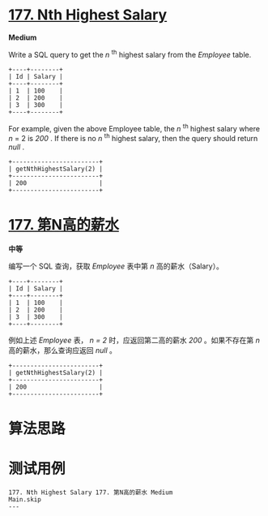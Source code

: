 # [177. Nth Highest Salary][enTitle]

**Medium**

Write a SQL query to get the  *n* <sup>th</sup> highest salary from the  *Employee*  table.

```
+----+--------+
| Id | Salary |
+----+--------+
| 1  | 100    |
| 2  | 200    |
| 3  | 300    |
+----+--------+

```

For example, given the above Employee table, the  *n* <sup>th</sup> highest salary where  *n*  = 2 is  *200* . If there is no  *n* <sup>th</sup> highest salary, then the query should return  *null* .

```
+------------------------+
| getNthHighestSalary(2) |
+------------------------+
| 200                    |
+------------------------+

```


# [177. 第N高的薪水][cnTitle]

**中等**

编写一个 SQL 查询，获取  *Employee*  表中第  *n* 高的薪水（Salary）。

```
+----+--------+
| Id | Salary |
+----+--------+
| 1  | 100    |
| 2  | 200    |
| 3  | 300    |
+----+--------+

```

例如上述  *Employee*  表， *n = 2* 时，应返回第二高的薪水  *200* 。如果不存在第  *n* 高的薪水，那么查询应返回  *null* 。

```
+------------------------+
| getNthHighestSalary(2) |
+------------------------+
| 200                    |
+------------------------+

```




# 算法思路

# 测试用例
```
177. Nth Highest Salary 177. 第N高的薪水 Medium
Main.skip
---

```

[enTitle]: https://leetcode.com/problems/nth-highest-salary/
[cnTitle]: https://leetcode-cn.com/problems/nth-highest-salary/
